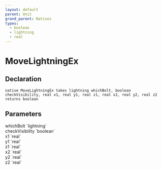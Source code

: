 ```yaml
---
layout: default
parent: Unit
grand_parent: Natives
types:
  - boolean
  - lightning
  - real
---
```


# MoveLightningEx

## Declaration

```
native MoveLightningEx takes lightning whichBolt, boolean checkVisibility, real x1, real y1, real z1, real x2, real y2, real z2 returns boolean
```

## Parameters
<dl>
  <dt>whichBolt `lightning`</dt>
  <dd></dd>

  <dt>checkVisibility `boolean`</dt>
  <dd></dd>

  <dt>x1 `real`</dt>
  <dd></dd>

  <dt>y1 `real`</dt>
  <dd></dd>

  <dt>z1 `real`</dt>
  <dd></dd>

  <dt>x2 `real`</dt>
  <dd></dd>

  <dt>y2 `real`</dt>
  <dd></dd>

  <dt>z2 `real`</dt>
  <dd></dd>
</dl>